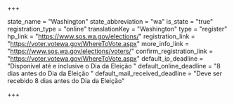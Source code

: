 +++

state_name = "Washington"
state_abbreviation = "wa"
is_state = "true"
registration_type = "online"
translationKey = "Washington"
type = "register"
hp_link = "https://www.sos.wa.gov/elections/"
registration_link = "https://voter.votewa.gov/WhereToVote.aspx"
more_info_link = "https://www.sos.wa.gov/elections/voters/"
confirm_registration_link = "https://voter.votewa.gov/WhereToVote.aspx"
default_ip_deadline = "Disponível até e inclusive o Dia da Eleição "
default_online_deadline = "8 dias antes do Dia da Eleição "
default_mail_received_deadline = "Deve ser recebido 8 dias antes do Dia da Eleição"

+++